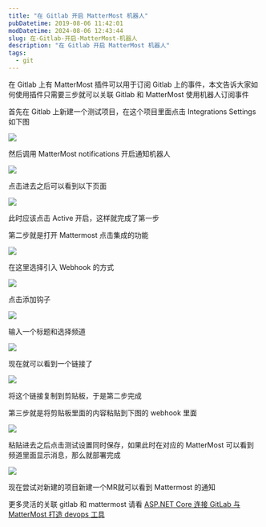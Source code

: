 ```yaml
---
title: "在 Gitlab 开启 MatterMost 机器人"
pubDatetime: 2019-08-06 11:42:01
modDatetime: 2024-08-06 12:43:44
slug: 在-Gitlab-开启-MatterMost-机器人
description: "在 Gitlab 开启 MatterMost 机器人"
tags:
  - git
---
```





在 Gitlab 上有 MatterMost 插件可以用于订阅 Gitlab 上的事件，本文告诉大家如何使用插件只需要三步就可以关联 Gitlab 和 MatterMost 使用机器人订阅事件

<!--more-->


<!-- CreateTime:2019/8/6 19:42:01 -->

<!-- csdn -->

首先在 Gitlab 上新建一个测试项目，在这个项目里面点击 
Integrations Settings 如下图

<!-- ![](images/img-在 Gitlab 开启 MatterMost 机器人0.png) -->

![](images/img-lindexi%2F201986182226228.png)

然后调用 MatterMost notifications 开启通知机器人

<!-- ![](images/img-在 Gitlab 开启 MatterMost 机器人1.png) -->

![](images/img-lindexi%2F201986182321443.png)

点击进去之后可以看到以下页面

<!-- ![](images/img-在 Gitlab 开启 MatterMost 机器人2.png) -->

![](images/img-lindexi%2F20198618254341.png)

此时应该点击 Active 开启，这样就完成了第一步

第二步就是打开 Mattermost 点击集成的功能

![](images/img-lindexi%2F201951784850976.png)

<!-- ![](images/img-dotnet core 集成到 Mattermost 聊天工具0.png) -->

在这里选择引入 Webhook 的方式

![](images/img-lindexi%2F201951784924310.png)

<!-- ![](images/img-dotnet core 集成到 Mattermost 聊天工具1.png) -->

点击添加钩子

![](images/img-lindexi%2F20195178500833.png)

<!-- ![](images/img-dotnet core 集成到 Mattermost 聊天工具2.png) -->

输入一个标题和选择频道

![](images/img-lindexi%2F201951785037963.png)

<!-- ![](images/img-dotnet core 集成到 Mattermost 聊天工具3.png) -->

现在就可以看到一个链接了

![](images/img-lindexi%2F201951785122324.png)

将这个链接复制到剪贴板，于是第二步完成

第三步就是将剪贴板里面的内容粘贴到下图的 webhook 里面

<!-- ![](images/img-在 Gitlab 开启 MatterMost 机器人3.png) -->

![](images/img-lindexi%2F201986182749952.png)

粘贴进去之后点击测试设置同时保存，如果此时在对应的 MatterMost 可以看到频道里面显示消息，那么就部署完成

<!-- ![](images/img-在 Gitlab 开启 MatterMost 机器人4.png) -->

![](images/img-lindexi%2F201986182827109.png)

现在尝试对新建的项目新建一个MR就可以看到 Mattermost 的通知

更多灵活的关联 gitlab 和 mattermost 请看 [ASP.NET Core 连接 GitLab 与 MatterMost 打造 devops 工具](https://blog.lindexi.com/post/ASP.NET-Core-%E8%BF%9E%E6%8E%A5-GitLab-%E4%B8%8E-MatterMost-%E6%89%93%E9%80%A0-devops-%E5%B7%A5%E5%85%B7.html )


